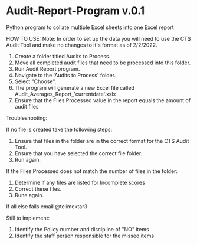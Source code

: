 # Audit-Report-Program v.0.1
 Python program to collate multiple Excel sheets into one Excel report

HOW TO USE:
Note: In order to set up the data you will need to use the CTS Audit Tool and make no changes to it's format as of 2/2/2022.

1. Create a folder titled Audits to Process.
2. Move all completed audit files that need to be processed into this folder.
3. Run Audit Report program.
4. Navigate to the 'Audits to Process' folder.
5. Select "Choose".
6. The program will generate a new Excel file called Audit_Averages_Report_'currentdate'.xslx
7. Ensure that the Files Processed value in the report equals the amount of audit files

Troubleshooting:

If no file is created take the following steps:
1. Ensure that files in the folder are in the correct format for the CTS Audit Tool.
2. Ensure that you have selected the correct file folder.
3. Run again.

If the Files Processed does not match the number of files in the folder:
1. Determine if any files are listed for  Incomplete scores
2. Correct these files.
3. Rune again.

If all else fails email @telimektar3

Still to implement:
1. Identify the Policy number and discipline of "NO" items
2. Identify the staff person responsible for the missed items
 
